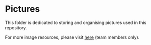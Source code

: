 # Pictures

This folder is dedicated to storing and organising pictures used in this repository.

For more image resources, please visit [here](https://github.com/southern-cross-ai/gallery) (team members only).